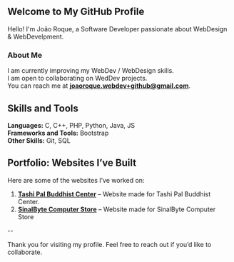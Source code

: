 ## Welcome to My GitHub Profile

Hello! I'm João Roque, a Software Developer passionate about WebDesign & WebDevelpment.

### About Me

I am currently improving my WebDev / WebDesign skills.  
I am open to collaborating on WedDev projects.  
You can reach me at **[joaoroque.webdev+github@gmail.com](mailto:joaoroque.webdev+github@gmail.com)**.

## Skills and Tools

**Languages:** C, C++, PHP, Python, Java, JS <br/>
**Frameworks and Tools:** Bootstrap <br/>
**Other Skills:** Git, SQL <br/>

## Portfolio: Websites I’ve Built

Here are some of the websites I’ve worked on:

1. **[Tashi Pal Buddhist Center](tashipalcenter.org)** – Website made for Tashi Pal Buddhist Center.
2. **[SinalByte Computer Store](sinalbyte.pt)** – Website made for SinalByte Computer Store

--

Thank you for visiting my profile. Feel free to reach out if you’d like to collaborate.
